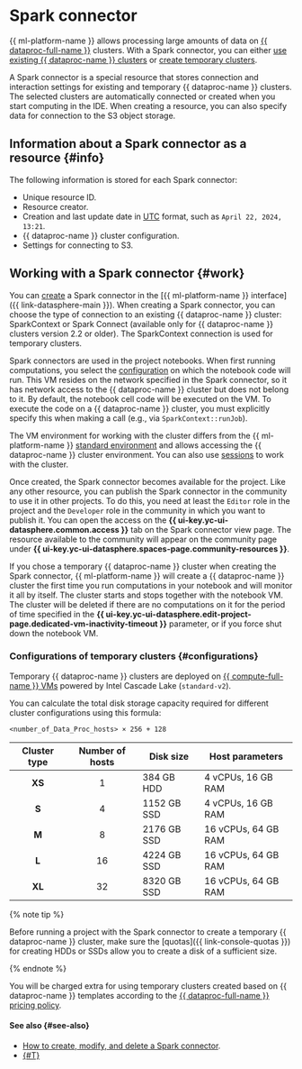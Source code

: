 # Spark connector

{{ ml-platform-name }} allows processing large amounts of data on [{{ dataproc-full-name }}](../../data-proc/) clusters. With a Spark connector, you can either [use existing {{ dataproc-name }} clusters](data-proc.md#spark-with-existing-cluster) or [create temporary clusters](data-proc.md#spark-with-temporary-cluster).

A Spark connector is a special resource that stores connection and interaction settings for existing and temporary {{ dataproc-name }} clusters. The selected clusters are automatically connected or created when you start computing in the IDE. When creating a resource, you can also specify data for connection to the S3 object storage.

## Information about a Spark connector as a resource {#info}

The following information is stored for each Spark connector:

* Unique resource ID.
* Resource creator.
* Creation and last update date in [UTC](https://en.wikipedia.org/wiki/Coordinated_Universal_Time) format, such as `April 22, 2024, 13:21`.
* {{ dataproc-name }} cluster configuration.
* Settings for connecting to S3.

## Working with a Spark connector {#work}

You can [create](../operations/data/spark-connectors.md) a Spark connector in the [{{ ml-platform-name }} interface]({{ link-datasphere-main }}). When creating a Spark connector, you can choose the type of connection to an existing {{ dataproc-name }} cluster: SparkContext or Spark Connect (available only for {{ dataproc-name }} clusters version 2.2 or older). The SparkContext connection is used for temporary clusters.

Spark connectors are used in the project notebooks. When first running computations, you select the [configuration](./configurations.md) on which the notebook code will run. This VM resides on the network specified in the Spark connector, so it has network access to the {{ dataproc-name }} cluster but does not belong to it. By default, the notebook cell code will be executed on the VM. To execute the code on a {{ dataproc-name }} cluster, you must explicitly specify this when making a call (e.g., via `SparkContext::runJob`).

The VM environment for working with the cluster differs from the {{ ml-platform-name }} [standard environment](./preinstalled-packages.md) and allows accessing the {{ dataproc-name }} cluster environment. You can also use [sessions](./data-proc.md#session) to work with the cluster.

Once created, the Spark connector becomes available for the project. Like any other resource, you can publish the Spark connector in the community to use it in other projects. To do this, you need at least the `Editor` role in the project and the `Developer` role in the community in which you want to publish it. You can open the access on the **{{ ui-key.yc-ui-datasphere.common.access }}** tab on the Spark connector view page. The resource available to the community will appear on the community page under **{{ ui-key.yc-ui-datasphere.spaces-page.community-resources }}**.

If you chose a temporary {{ dataproc-name }} cluster when creating the Spark connector, {{ ml-platform-name }} will create a {{ dataproc-name }} cluster the first time you run computations in your notebook and will monitor it all by itself. The cluster starts and stops together with the notebook VM. The cluster will be deleted if there are no computations on it for the period of time specified in the **{{ ui-key.yc-ui-datasphere.edit-project-page.dedicated-vm-inactivity-timeout }}** parameter, or if you force shut down the notebook VM.

### Configurations of temporary clusters {#configurations}

Temporary {{ dataproc-name }} clusters are deployed on [{{ compute-full-name }} VMs](../../compute/concepts/vm.md) powered by Intel Cascade Lake (`standard-v2`).

You can calculate the total disk storage capacity required for different cluster configurations using this formula:

```text
<number_of_Data_Proc_hosts> × 256 + 128
```

| Cluster type | Number of hosts | Disk size |  Host parameters   |
|:------------:|:-----------------:|--------------|------------------- |
|    **XS**    |         1         | 384 GB HDD   | 4 vCPUs, 16 GB RAM  |
|    **S**     |         4         | 1152 GB SSD  | 4 vCPUs, 16 GB RAM  |
|    **M**     |         8         | 2176 GB SSD  | 16 vCPUs, 64 GB RAM |
|    **L**     |        16         | 4224 GB SSD  | 16 vCPUs, 64 GB RAM |
|    **XL**    |        32         | 8320 GB SSD  | 16 vCPUs, 64 GB RAM |

{% note tip %}

Before running a project with the Spark connector to create a temporary {{ dataproc-name }} cluster, make sure the [quotas]({{ link-console-quotas }}) for creating HDDs or SSDs allow you to create a disk of a sufficient size.

{% endnote %}

You will be charged extra for using temporary clusters created based on {{ dataproc-name }} templates according to the [{{ dataproc-full-name }} pricing policy](../../data-proc/pricing.md).

#### See also {#see-also}

* [How to create, modify, and delete a Spark connector](../operations/data/spark-connectors.md).
* [{#T}](../troubleshooting/troubles-with-spark.md)
